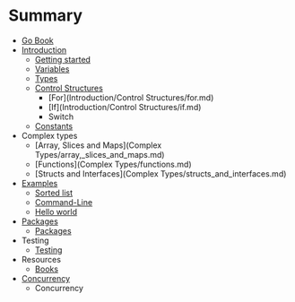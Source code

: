 # Summary

* [Go Book](README.md)
* [Introduction](Introduction)
   * [Getting started](Introduction/getting_started.md)
   * [Variables](Introduction/variables.md)
   * [Types](Introduction/types.md)
   * [Control Structures](Introduction/control_structures.md)
       * [For](Introduction/Control Structures/for.md)
       * [If](Introduction/Control Structures/if.md)
       * Switch
   * [Constants](Introduction/constants.md)
* Complex types
   * [Array, Slices and Maps](Complex Types/array,_slices_and_maps.md)
   * [Functions](Complex Types/functions.md)
   * [Structs and Interfaces](Complex Types/structs_and_interfaces.md)
* [Examples](Examples)
   * [Sorted list](Examples/sorted_list.md)
   * [Command-Line](Examples/command-line.md)
   * [Hello world](Examples/helloworld.md)
* [Packages](Packages)
   * [Packages](Packages/packages.md)
* Testing
   * [Testing](Testing/testing.md)
* Resources
   * [Books](Resources/books.md)
* [Concurrency](Concurrency/concurrency.md)
   * Concurrency


